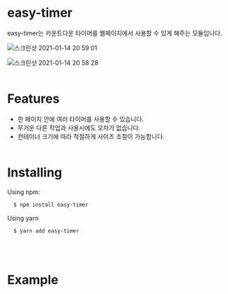 # easy-timer

easy-timer는 카운트다운 타이머를 웹페이지에서 사용할 수 있게 해주는 모듈입니다.

![스크린샷 2021-01-14 20 59 01](https://user-images.githubusercontent.com/68454100/104588176-59beb980-56ab-11eb-9dbd-9fec82250204.png)

![스크린샷 2021-01-14 20 58 28](https://user-images.githubusercontent.com/68454100/104588181-5aefe680-56ab-11eb-9293-18e53aa5994b.png)
<br>
<br>

# Features

- 한 페이지 안에 여러 타이머를 사용할 수 있습니다.
- 무거운 다른 작업과 사용시에도 오차가 없습니다.
- 컨테이너 크기에 따라 적절하게 사이즈 조절이 가능합니다.
  <br>
  <br>

# Installing

Using npm:

```bash
  $ npm install easy-timer
```

Using yarn

```bash
  $ yarn add easy-timer
```

<br>
<br>

# Example
